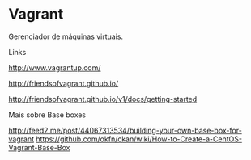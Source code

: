Vagrant
===

Gerenciador de máquinas virtuais.


Links

http://www.vagrantup.com/

http://friendsofvagrant.github.io/

http://friendsofvagrant.github.io/v1/docs/getting-started



Mais sobre Base boxes

http://feed2.me/post/44067313534/building-your-own-base-box-for-vagrant
https://github.com/okfn/ckan/wiki/How-to-Create-a-CentOS-Vagrant-Base-Box

